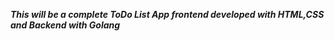 ﻿***This will be a complete ToDo List App frontend developed with HTML,CSS and Backend with Golang***

